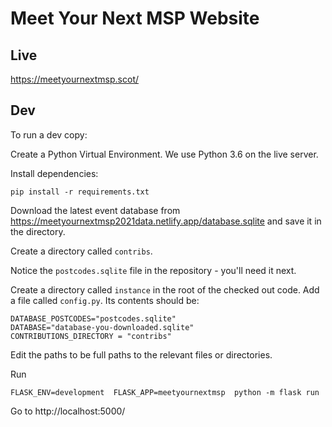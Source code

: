 # Meet Your Next MSP Website 

## Live

https://meetyournextmsp.scot/

## Dev

To run a dev copy:

Create a Python Virtual Environment. We use Python 3.6 on the live server.

Install dependencies:

    pip install -r requirements.txt 

Download the latest event database from https://meetyournextmsp2021data.netlify.app/database.sqlite and save it in the directory.

Create a directory called `contribs`.

Notice the `postcodes.sqlite` file in the repository - you'll need it next.

Create a directory called `instance` in the root of the checked out code. Add a file called `config.py`. Its contents should be:

    DATABASE_POSTCODES="postcodes.sqlite"
    DATABASE="database-you-downloaded.sqlite"
    CONTRIBUTIONS_DIRECTORY = "contribs"

Edit the paths to be full paths to the relevant files or directories.

Run 

    FLASK_ENV=development  FLASK_APP=meetyournextmsp  python -m flask run

Go to http://localhost:5000/



